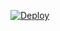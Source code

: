 [![Deploy](https://www.herokucdn.com/deploy/button.svg)](https://heroku.com/deploy?template=https://github.com/Milkenm/PAPI)
